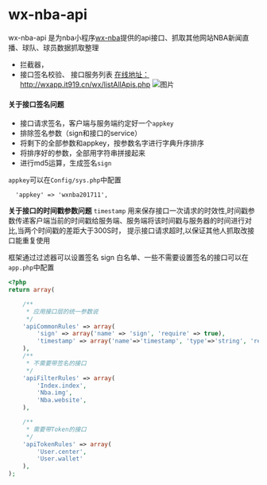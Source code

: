 # wx-nba-api
wx-nba-api 是为nba小程序[wx-nba](https://github.com/ecitlm/wx-nba)提供的api接口、抓取其他网站NBA新闻直播、球队、球员数据抓取整理
* 拦截器，
* 接口签名校验、
接口服务列表
[在线地址：](http://wxapp.it919.cn/wx/listAllApis.php)
http://wxapp.it919.cn/wx/listAllApis.php
![图片](https://dn-coding-net-production-pp.qbox.me/2e4887a6-898c-42b9-8662-6657b4bcf1ea.png)


#### 关于接口签名问题

* 接口请求签名，客户端与服务端约定好一个`appkey`
* 排除签名参数（sign和接口的service）
* 将剩下的全部参数和appkey，按参数名字进行字典升序排序
* 将排序好的参数，全部用字符串拼接起来
* 进行md5运算，生成签名`sign`

`appkey`可以在`Config/sys.php`中配置
```
  'appkey' => 'wxnba201711',
```
__关于接口的时间戳参数问题__
`timestamp` 用来保存接口一次请求的时效性,时间戳参数传递客户端当前的时间戳给服务端、服务端将该时间戳与服务器的时间进行对比,当两个时间戳的差距大于300S时，
提示接口请求超时,以保证其他人抓取改接口能重复使用

框架通过过滤器可以设置签名 sign 白名单、一些不需要设置签名的接口可以在`app.php`中配置
```php
<?php
return array(

    /**
     * 应用接口层的统一参数说
     */
    'apiCommonRules' => array(
        'sign' => array('name' => 'sign', 'require' => true),
        'timestamp' => array('name'=>'timestamp', 'type'=>'string', 'require'=>false, 'desc'=>'时间戳参数')
    ),
    /**
     * 不需要带签名的接口
     */
    'apiFilterRules' => array(
        'Index.index',
        'Nba.img',
        'Nba.website',
    ),

    /**
     * 需要带Token的接口
     */
    'apiTokenRules' => array(
        'User.center',
        'User.wallet'
    ),
);

```